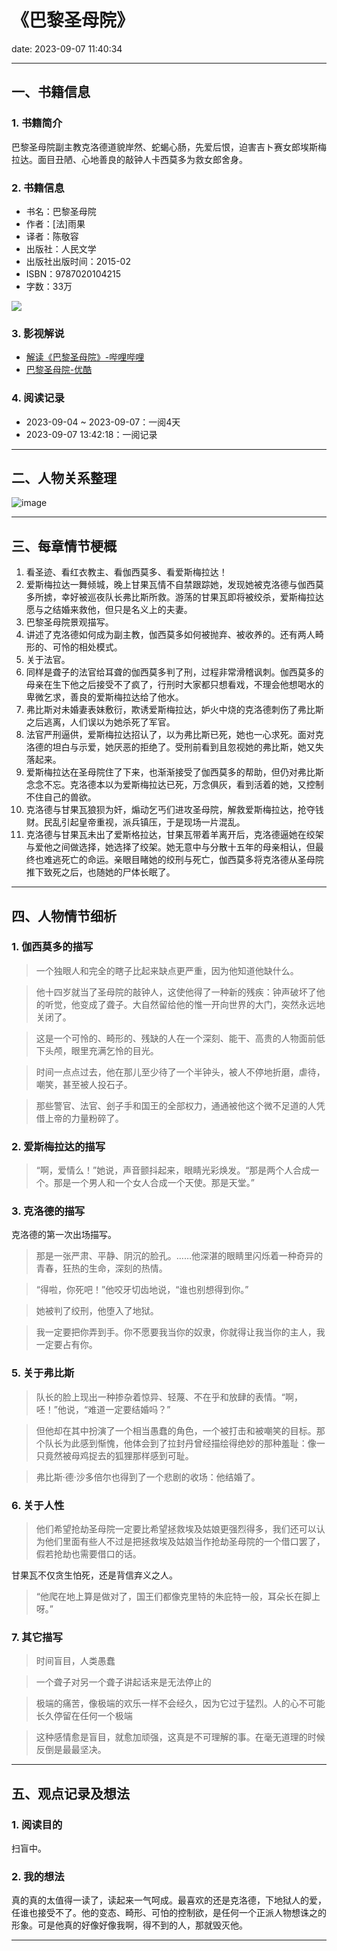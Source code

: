 # 《巴黎圣母院》
date: 2023-09-07 11:40:34

---

## 一、书籍信息

### 1. 书籍简介

巴黎圣母院副主教克洛德道貌岸然、蛇蝎心肠，先爱后恨，迫害吉ト赛女郎埃斯梅拉达。面目丑陋、心地善良的敲钟人卡西莫多为救女郎舍身。

### 2. 书籍信息

- 书名：巴黎圣母院
- 作者：[法]雨果
- 译者：陈敬容
- 出版社：人民文学
- 出版社出版时间：2015-02
- ISBN：9787020104215
- 字数：33万

<img src="https://s1.ax1x.com/2023/09/04/pPr9NnK.png"/>

### 3. 影视解说

- [解读《巴黎圣母院》-哔哩哔哩](https://www.bilibili.com/video/BV1734y1z7oh)
- [巴黎圣母院-优酷](https://v.youku.com/v_show/id_XMTY2NzA0MTI=.html)

### 4. 阅读记录

- 2023-09-04 ~ 2023-09-07：一阅4天
- 2023-09-07 13:42:18：一阅记录

---

## 二、人物关系整理

![image](https://s1.ax1x.com/2023/09/04/pPr9U0O.png)

---

## 三、每章情节梗概

1. 看圣迹、看红衣教主、看伽西莫多、看爱斯梅拉达！
2. 爱斯梅拉达一舞倾城，晚上甘果瓦情不自禁跟踪她，发现她被克洛德与伽西莫多所掳，幸好被巡夜队长弗比斯所救。游荡的甘果瓦即将被绞杀，爱斯梅拉达愿与之结婚来救他，但只是名义上的夫妻。
3. 巴黎圣母院景观描写。
4. 讲述了克洛德如何成为副主教，伽西莫多如何被抛弃、被收养的。还有两人畸形的、可怜的相处模式。
5. 关于法官。
6. 同样是聋子的法官给耳聋的伽西莫多判了刑，过程非常滑稽讽刺。伽西莫多的母亲在生下他之后接受不了疯了，行刑时大家都只想看戏，不理会他想喝水的卑微乞求，善良的爱斯梅拉达给了他水。
7. 弗比斯对未婚妻表妹敷衍，欺诱爱斯梅拉达，妒火中烧的克洛德刺伤了弗比斯之后逃离，人们误以为她杀死了军官。
8. 法官严刑逼供，爱斯梅拉达招认了，以为弗比斯已死，她也一心求死。面对克洛德的坦白与示爱，她厌恶的拒绝了。受刑前看到且忽视她的弗比斯，她又失落起来。
9. 爱斯梅拉达在圣母院住了下来，也渐渐接受了伽西莫多的帮助，但仍对弗比斯念念不忘。克洛德本以为爱斯梅拉达已死，万念俱灰，看到活着的她，又控制不住自己的兽欲。
10. 克洛德与甘果瓦狼狈为奸，煽动乞丐们进攻圣母院，解救爱斯梅拉达，抢夺钱财。民乱引起皇帝重视，派兵镇压，于是现场一片混乱。
11. 克洛德与甘果瓦未出了爱斯格拉达，甘果瓦带着羊离开后，克洛德逼她在绞架与爱他之间做选择，她选择了绞架。她无意中与分散十五年的母亲相认，但最终也难逃死亡的命运。亲眼目睹她的绞刑与死亡，伽西莫多将克洛德从圣母院推下致死之后，也随她的尸体长眠了。

---

## 四、人物情节细析

### 1. 伽西莫多的描写

> 一个独眼人和完全的瞎子比起来缺点更严重，因为他知道他缺什么。

> 他十四岁就当了圣母院的敲钟人，这使他得了一种新的残疾：钟声破坏了他的听觉，他变成了聋子。大自然留给他的惟一开向世界的大门，突然永远地关闭了。

> 这是一个可怜的、畸形的、残缺的人在一个深刻、能干、高贵的人物面前低下头颅，眼里充满乞怜的目光。

> 时间一点点过去，他在那儿至少待了一个半钟头，被人不停地折磨，虐待，嘲笑，甚至被人投石子。

> 那些警官、法官、刽子手和国王的全部权力，通通被他这个微不足道的人凭借上帝的力量粉碎了。

### 2. 爱斯梅拉达的描写

> “啊，爱情么！”她说，声音颤抖起来，眼睛光彩焕发。“那是两个人合成一个。那是一个男人和一个女人合成一个天使。那是天堂。”

### 3. 克洛德的描写

克洛德的第一次出场描写。
> 那是一张严肃、平静、阴沉的脸孔。……他深湛的眼睛里闪烁着一种奇异的青春，狂热的生命，深刻的热情。

> “得啦，你死吧！”他咬牙切齿地说，“谁也别想得到你。”

> 她被判了绞刑，他堕入了地狱。

> 我一定要把你弄到手。你不愿要我当你的奴隶，你就得让我当你的主人，我一定要占有你。

### 5. 关于弗比斯

> 队长的脸上现出一种掺杂着惊异、轻蔑、不在乎和放肆的表情。“啊，呸！”他说，“难道一定要结婚吗？”

> 但他却在其中扮演了一个相当愚蠢的角色，一个被打击和被嘲笑的目标。那个队长为此感到惭愧，他体会到了拉封丹曾经描绘得绝妙的那种羞耻：像一只竟然被母鸡捉去的狐狸那样感到可耻。

> 弗比斯·德·沙多倍尔也得到了一个悲剧的收场：他结婚了。


### 6. 关于人性

> 他们希望抢劫圣母院一定要比希望拯救埃及姑娘更强烈得多，我们还可以认为他们里面有些人不过是把拯救埃及姑娘当作抢劫圣母院的一个借口罢了，假若抢劫也需要借口的话。

甘果瓦不仅贪生怕死，还是背信弃义之人。
> “他爬在地上算是做对了，国王们都像克里特的朱庇特一般，耳朵长在脚上呀。”

### 7. 其它描写

> 时间盲目，人类愚蠢

> 一个聋子对另一个聋子讲起话来是无法停止的

> 极端的痛苦，像极端的欢乐一样不会经久，因为它过于猛烈。人的心不可能长久停留在任何一个极端

> 这种感情愈是盲目，就愈加顽强，这真是不可理解的事。在毫无道理的时候反倒是最最坚决。

---

## 五、观点记录及想法

### 1. 阅读目的

扫盲中。

### 2. 我的想法 

真的真的太值得一读了，读起来一气呵成。最喜欢的还是克洛德，下地狱人的爱，任谁也接受不了。他的变态、畸形、可怕的控制欲，是任何一个正派人物想诛之的形象。可是他真的好像好像我啊，得不到的人，那就毁灭他。

---

